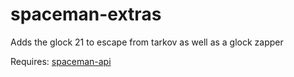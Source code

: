 # spaceman-extras
Adds the glock 21 to escape from tarkov as well as a glock zapper

Requires: [spaceman-api](https://github.com/Spaceman/spaceman-api)
